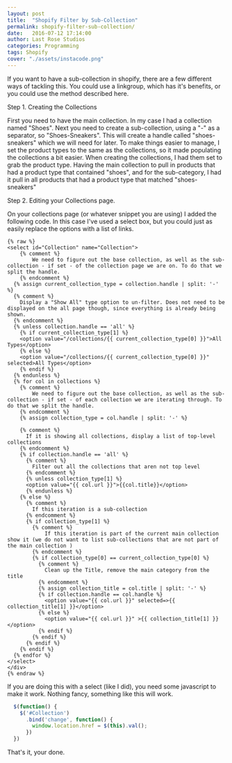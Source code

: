 ```yaml
---
layout: post
title:  "Shopify Filter by Sub-Collection"
permalink: shopify-filter-sub-collection/
date:   2016-07-12 17:14:00
author: Last Rose Studios
categories: Programming
tags: Shopify
cover: "./assets/instacode.png"
---
```


If you want to have a sub-collection in shopify, there are a few different ways of tackling this. You could use a linkgroup, which has it's benefits, or you could use the method described here.

Step 1. Creating the Collections

First you need to have the main collection. In my case I had a collection named "Shoes".
Next you need to create a sub-collection, using a "-" as a separator, so "Shoes-Sneakers". This will create a handle called "shoes-sneakers" which we will need for later.
To make things easier to manage, I set the product types to the same as the collections, so it made populating the collections a bit easier.
When creating the collections, I had them set to grab the product type. Having the main collection to pull in products that had a product type that contained "shoes", and for the sub-category, I had it pull in all products that had a product type that matched "shoes-sneakers"

Step 2. Editing your Collections page.

On your collections page (or whatever snippet you are using) I added the following code. In this case I've used a select box, but you could just as easily replace the options with a list of links.


```liquid
{% raw %}
<select id="Collection" name="Collection">
	{% comment %}
		We need to figure out the base collection, as well as the sub-collection - if set - of the collection page we are on. To do that we split the handle.
	{% endcomment %}
  {% assign current_collection_type = collection.handle | split: '-' %}
  {% comment %}
	Display a "Show All" type option to un-filter. Does not need to be displayed on the all page though, since everything is already being shown.
  {% endcomment %}
  {% unless collection.handle == 'all' %}
    {% if current_collection_type[1] %}
    <option value="/collections/{{ current_collection_type[0] }}">All Types</option>
    {% else %}
    <option value="/collections/{{ current_collection_type[0] }}" selected>All Types</option>
    {% endif %}
  {% endunless %}
  {% for col in collections %}
    {% comment %}
		We need to figure out the base collection, as well as the sub-collection - if set - of each collection we are iterating through. To do that we split the handle.
	{% endcomment %}
	{% assign collection_type = col.handle | split: '-' %}

    {% comment %}
      If it is showing all collections, display a list of top-level collections
    {% endcomment %}
    {% if collection.handle == 'all' %}
	  {% comment %}
		Filter out all the collections that aren not top level
	  {% endcomment %}
      {% unless collection_type[1] %}
      <option value="{{ col.url }}">{{col.title}}</option>
      {% endunless %}
    {% else %}
	  {% comment %}
		If this iteration is a sub-collection
	  {% endcomment %}
      {% if collection_type[1] %}
		{% comment %}
			If this iteration is part of the current main collection show it (we do not want to list sub-collections that are not part of the main collection )
		{% endcomment %}
        {% if collection_type[0] == current_collection_type[0] %}
		  {% comment %}
			Clean up the Title, remove the main category from the title
		  {% endcomment %}
          {% assign collection_title = col.title | split: '-' %}
          {% if collection.handle == col.handle %}
            <option value="{{ col.url }}" selected=>{{ collection_title[1] }}</option>
          {% else %}
            <option value="{{ col.url }}" >{{ collection_title[1] }}</option>
          {% endif %}
        {% endif %}
      {% endif %}
    {% endif %}
  {% endfor %}
</select>
</div>
{% endraw %}
```

If you are doing this with a select (like I did), you need some javascript to make it work. Nothing fancy, something like this will work. 
```javascript
  $(function() {
    $('#Collection')
      .bind('change', function() {
        window.location.href = $(this).val();
      })
  })
```

That's it, your done. 